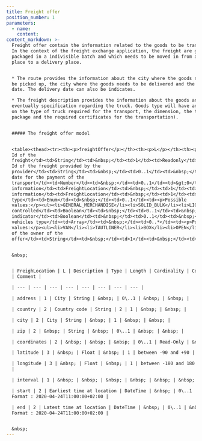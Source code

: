 ```yaml
---
title: Freight offer
position_number: 1
parameters:
  - name:
    content:
content_markdown: >-
  Freight offer contain the information related to the goods to be transported.
  In the context of the freight exchange application, the freight are goods
  packaged in a indivisible batch and which needs to be moved in from a loading
  place to a delivery place.


  * The route provides the information about the city where the goods needs to
  be picked up, the city where the goods needs to be delivered and the loading
  date. The delivery date can also be indicates.

  * The freight description provides the information about the goods and
  eventually specification regarding the truck. Goods type will have an impact
  on the type of truck required for the transport, the dimension, the transport
  package and the required certificates for the transportation).


  ##### The freight offer model


  <table><thead><tr><th><p>freightOffer</p></th><th><p>L</p></th><th><p>Description</p></th><th><p>Type</p></th><th><p>Length</p></th><th><p>Cardinality</p></th><th><p>Constraint</p></th><th><p>Comment</p></th></tr></thead><thead><tr><th><p>freightOffer</p></th><th><p>L</p></th><th><p>Description</p></th><th><p>Type</p></th><th><p>Length</p></th><th><p>Cardinality</p></th><th><p>Constraint</p></th><th><p>Comment</p></th></tr></thead><tbody><tr><td>offerId</td><td>1</td><td>Unique
  Id of the
  freight</td><td>String</td><td>&nbsp;</td><td>1</td><td>Readonly</td><td>&nbsp;</td></tr><tr><td>externalId</td><td>1</td><td>external
  Id of the freight provided by the
  provider</td><td>String</td><td>&nbsp;</td><td>0..1</td><td>&nbsp;</td><td>&nbsp;</td></tr><tr><td>paymentDue</td><td>1</td><td>Due
  date for the payment of the
  transport</td><td>Number</td><td>&nbsp;</td><td>0..1</td><td>&gt;0</td><td>&nbsp;</td></tr><tr><td>pickUp</td><td>1</td><td>Pickup
  information</td><td>FreightLocation</td><td>&nbsp;</td><td>1</td><td>&nbsp;</td><td><p>&nbsp;</p></td></tr><tr><td>delivery</td><td>1</td><td>Delivery
  information</td><td>FreightLocation</td><td>&nbsp;</td><td>1</td><td>&nbsp;</td><td><p>&nbsp;</p></td></tr><tr><td>freightDescritpion</td><td>1</td><td>&nbsp;</td><td>&nbsp;</td><td>&nbsp;</td><td>&nbsp;</td><td>&nbsp;</td><td>&nbsp;</td></tr><tr><td>type</td><td>2</td><td>Goods
  type</td><td>Enum</td><td>&nbsp;</td><td>0..1</td><td><p>Possible
  values:</p><ul><li>GENERAL_MERCHANDISE</li><li>SOLID_BULK</li><li>LIQUID_BULK</li><li>ABNORMAL</li><li>CONTAINER</li></ul></td><td>&nbsp;</td></tr><tr><td>netWeight</td><td>2</td><td>Weight</td><td>Number</td><td>&nbsp;</td><td>0..1</td><td>0-999</td><td>&nbsp;</td></tr><tr><td>length</td><td>2</td><td>Length</td><td>Number</td><td>&nbsp;</td><td>0..1</td><td>0-25</td><td>&nbsp;</td></tr><tr><td>volume</td><td>2</td><td>Volume</td><td>Number</td><td>&nbsp;</td><td>0..1</td><td>0-999</td><td>&nbsp;</td></tr><tr><td><p>temperatureControlled</p></td><td>2</td><td>Temperature
  controlled</td><td>Boolean</td><td>&nbsp;</td><td>0..1</td><td>&nbsp;</td><td><p>&nbsp;</p></td></tr><tr><td>hazardousness.hazardous</td><td>2</td><td>Hazardous
  indicator</td><td>Boolean</td><td>&nbsp;</td><td>0..1</td><td>&nbsp;</td><td>&nbsp;</td></tr><tr><td>requiredVehicles</td><td>2</td><td>Required
  vehicles type</td><td>Array</td><td>&nbsp;</td><td>0..*</td><td><p>Possible
  values:</p><ul><li>VAN</li><li>TAUTLINER</li><li>BOX</li><li>OPEN</li><li>TRAX_WALKING_FLOOR</li><li>COIL</li><li>JUMBO</li><li>MEGATRAILER</li><li>ISOTHERMIC</li><li>REFRIGERATED</li><li>FREEZER</li><li>MULTI_TEMPERATURE</li><li>PUBLIC_WORKS_TIPPER</li><li>CEREAL_TIPPER</li><li>STEEL_TROUGH</li><li>ARMOURED_TROUGH</li><li>PALLETABLE_BULK</li><li>WALKING_FLOOR</li><li>LIQUID_TANK</li><li>PULVERULENT_TANK</li><li>FLAT</li><li>LOWLOADER</li><li>CONTAINER_20</li><li>CONTAINER_40</li><li>CONTAINER_45</li></ul></td><td>&nbsp;</td></tr><tr><td>owner.login</td><td>1</td><td>Username
  of the owner of the
  offer</td><td>String</td><td>&nbsp;</td><td>1</td><td>&nbsp;</td><td>&nbsp;</td></tr><tr><td>addInfo.comment</td><td>1</td><td>Comment</td><td>String</td><td>&nbsp;</td><td>0..1</td><td>&nbsp;</td><td>&nbsp;</td></tr></tbody></table>


  &nbsp;


  | FreighLocation | L | Description | Type | Length | Cardinality | Constraint
  | Comment |

  | --- | --- | --- | --- | --- | --- | --- | --- |

  | address | 1 | City | String | &nbsp; | 0\..1 | &nbsp; | &nbsp; |

  | country | 2 | Country code | String | 2 | 1 | &nbsp; | &nbsp; |

  | city | 2 | City | String | &nbsp; | 1 | &nbsp; | &nbsp; |

  | zip | 2 | &nbsp; | String | &nbsp; | 0\..1 | &nbsp; | &nbsp; |

  | coordinates | 2 | &nbsp; | &nbsp; | &nbsp; | 0\..1 | Read-Only | &nbsp; |

  | latitude | 3 | &nbsp; | Float | &nbsp; | 1 | between -90 and +90 | &nbsp; |

  | longitude | 3 | &nbsp; | Float | &nbsp; | 1 | between -180 and 180 | &nbsp;
  |

  | interval | 1 | &nbsp; | &nbsp; | &nbsp; | &nbsp; | &nbsp; | &nbsp; |

  | start | 2 | Earliest time at location | DateTime | &nbsp; | 0\..1 | &nbsp; |
  Format : 2020-04-24T11:00:00+02:00 |

  | end | 2 | Latest time at location | DateTime | &nbsp; | 0\..1 | &nbsp; |
  Format : 2020-04-24T11:00:00+02:00 |


  &nbsp;
---
```

